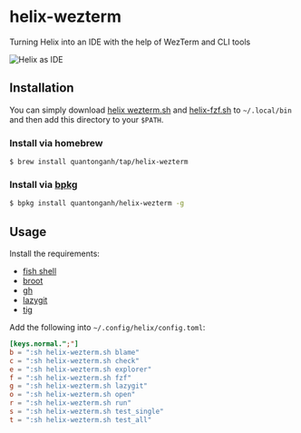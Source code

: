 # helix-wezterm
Turning Helix into an IDE with the help of WezTerm and CLI tools

![Helix as IDE](https://github.com/quantonganh/blog-posts/blob/main/2023/08/19/hx-ide.gif)

## Installation

You can simply download [helix wezterm.sh](./helix-wezterm.sh) and [helix-fzf.sh](./helix-fzf.sh) to `~/.local/bin` and then add this directory to your `$PATH`.

### Install via homebrew

```
$ brew install quantonganh/tap/helix-wezterm
```

### Install via [bpkg](https://github.com/bpkg/bpkg)

```sh
$ bpkg install quantonganh/helix-wezterm -g
```

## Usage

Install the requirements:

- [fish shell](https://fishshell.com/)
- [broot](https://github.com/Canop/broot)
- [gh](https://cli.github.com/)
- [lazygit](https://github.com/jesseduffield/lazygit)
- [tig](https://jonas.github.io/tig/)

Add the following into `~/.config/helix/config.toml`:

```toml
[keys.normal.";"]
b = ":sh helix-wezterm.sh blame"
c = ":sh helix-wezterm.sh check"
e = ":sh helix-wezterm.sh explorer"
f = ":sh helix-wezterm.sh fzf"
g = ":sh helix-wezterm.sh lazygit"
o = ":sh helix-wezterm.sh open"
r = ":sh helix-wezterm.sh run"
s = ":sh helix-wezterm.sh test_single"
t = ":sh helix-wezterm.sh test_all"
```